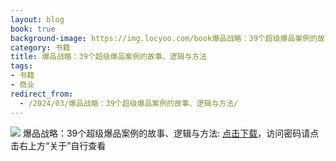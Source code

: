 ```yaml
---
layout: blog
book: true
background-image: https://img.locyoo.com/book爆品战略：39个超级爆品案例的故事、逻辑与方法.jpg
category: 书籍
title: 爆品战略：39个超级爆品案例的故事、逻辑与方法
tags:
- 书籍
- 商业
redirect_from:
  - /2024/03/爆品战略：39个超级爆品案例的故事、逻辑与方法/
---
```

![](https://img.locyoo.com/book爆品战略：39个超级爆品案例的故事、逻辑与方法.jpg)
爆品战略：39个超级爆品案例的故事、逻辑与方法: <a name = "ref1" href="https://url18.ctfile.com/f/50983618-1363198934-d16e54?p=3619">点击下载</a>，访问密码请点击右上方“关于”自行查看